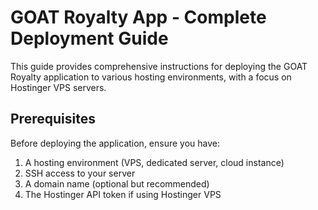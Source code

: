 # GOAT Royalty App - Complete Deployment Guide

This guide provides comprehensive instructions for deploying the GOAT Royalty application to various hosting environments, with a focus on Hostinger VPS servers.

## Prerequisites

Before deploying the application, ensure you have:

1. A hosting environment (VPS, dedicated server, cloud instance)
2. SSH access to your server
3. A domain name (optional but recommended)
4. The Hostinger API token if using Hostinger VPS